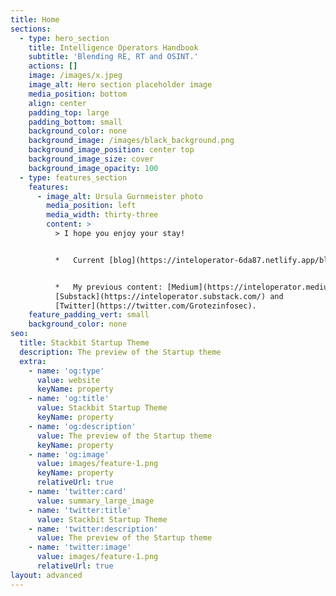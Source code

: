 ```yaml
---
title: Home
sections:
  - type: hero_section
    title: Intelligence Operators Handbook
    subtitle: 'Blending RE, RT and OSINT.'
    actions: []
    image: /images/x.jpeg
    image_alt: Hero section placeholder image
    media_position: bottom
    align: center
    padding_top: large
    padding_bottom: small
    background_color: none
    background_image: /images/black_background.png
    background_image_position: center top
    background_image_size: cover
    background_image_opacity: 100
  - type: features_section
    features:
      - image_alt: Ursula Gurnmeister photo
        media_position: left
        media_width: thirty-three
        content: >
          > I hope you enjoy your stay!


          *   Current [blog](https://inteloperator-6da87.netlify.app/blog/); and


          *   My previous content: [Medium](https://inteloperator.medium.com/),
          [Substack](https://inteloperator.substack.com/) and
          [Twitter](https://twitter.com/Grotezinfosec).
    feature_padding_vert: small
    background_color: none
seo:
  title: Stackbit Startup Theme
  description: The preview of the Startup theme
  extra:
    - name: 'og:type'
      value: website
      keyName: property
    - name: 'og:title'
      value: Stackbit Startup Theme
      keyName: property
    - name: 'og:description'
      value: The preview of the Startup theme
      keyName: property
    - name: 'og:image'
      value: images/feature-1.png
      keyName: property
      relativeUrl: true
    - name: 'twitter:card'
      value: summary_large_image
    - name: 'twitter:title'
      value: Stackbit Startup Theme
    - name: 'twitter:description'
      value: The preview of the Startup theme
    - name: 'twitter:image'
      value: images/feature-1.png
      relativeUrl: true
layout: advanced
---
```

